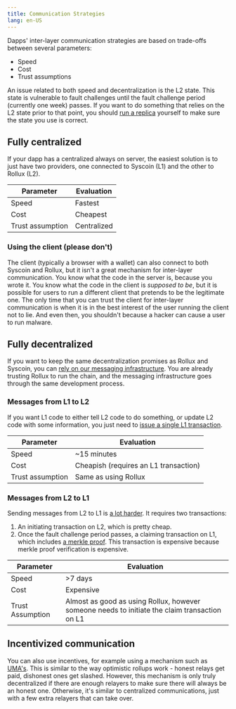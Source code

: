 ```yaml
---
title: Communication Strategies
lang: en-US
---
```


Dapps' inter-layer communication strategies are based on trade-offs between several parameters:

- Speed
- Cost
- Trust assumptions

An issue related to both speed and decentralization is the L2 state.
This state is vulnerable to fault challenges until the fault challenge period (currently one week) passes.
If you want to do something that relies on the L2 state prior to that point, you should [run a replica](../build/run-a-node.md) yourself to make sure the state you use is correct.



## Fully centralized

If your dapp has a centralized always on server, the easiest solution is to just have two providers, one connected to Syscoin (L1) and the other to Rollux (L2).

| Parameter         | Evaluation |
| - | - |
| Speed             | Fastest
| Cost              | Cheapest
| Trust assumption  | Centralized


### Using the client (please don't)

The client (typically a browser with a wallet) can also connect to both Syscoin and Rollux, but it isn't a great mechanism for inter-layer communication.
You know what the code in the server is, because you wrote it.
You know what the code in the client is *supposed to be*, but it is possible for users to run a different client that pretends to be the legitimate one. 
The only time that you can trust the client for inter-layer communication is when it is in the best interest of the user running the client not to lie.
And even then, you shouldn't because a hacker can cause a user to run malware.


## Fully decentralized

If you want to keep the same decentralization promises as Rollux and Syscoin, you can [rely on our messaging infrastructure](messaging.md).
You are already trusting Rollux to run the chain, and the messaging infrastructure goes through the same development process.

### Messages from L1 to L2

If you want L1 code to either tell L2 code to do something, or update L2 code with some information, you just need to [issue a single L1 transaction](messaging.md#for-syscoin-l1-to-rollux-l2-transactions).

| Parameter         | Evaluation |
| - | - |
| Speed             | ~15 minutes
| Cost              | Cheapish (requires an L1 transaction)
| Trust assumption  | Same as using Rollux

### Messages from L2 to L1

Sending messages from L2 to L1 is [a lot harder](messaging.md#for-rollux-l2-to-syscoin-l1-transactions). 
It requires two transactions:

1. An initiating transaction on L2, which is pretty cheap.
1. Once the fault challenge period passes, a claiming transaction on L1, which includes [a merkle proof](https://medium.com/crypto-0-nite/merkle-proofs-explained-6dd429623dc5). 
   This transaction is expensive because merkle proof verification is expensive.

| Parameter         | Evaluation |
| - | - |
| Speed             | >7 days 
| Cost              | Expensive
| Trust Assumption  | Almost as good as using Rollux, however someone needs to initiate the claim transaction on L1


## Incentivized communication

You can also use incentives, for example using a mechanism such as [UMA's](../../useful-tools/oracles/#universal-market-access-uma).
This is similar to the way optimistic rollups work - honest relays get paid, dishonest ones get slashed.
However,  this mechanism is only truly decentralized if there are enough relayers to make sure there will always be an honest one.
Otherwise, it's similar to centralized communications, just with a few extra relayers that can take over.